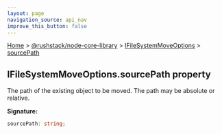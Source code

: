 ```yaml
---
layout: page
navigation_source: api_nav
improve_this_button: false
---
```



[Home](./index.md) &gt; [@rushstack/node-core-library](./node-core-library.md) &gt; [IFileSystemMoveOptions](./node-core-library.ifilesystemmoveoptions.md) &gt; [sourcePath](./node-core-library.ifilesystemmoveoptions.sourcepath.md)

## IFileSystemMoveOptions.sourcePath property

The path of the existing object to be moved. The path may be absolute or relative.

<b>Signature:</b>

```typescript
sourcePath: string;
```

